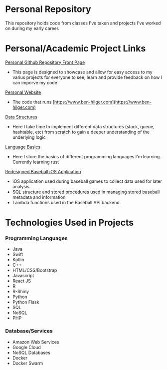 # Personal Repository

This repository holds code from classes I've taken and projects I've worked on during my early career. 

# Personal/Academic Project Links

[Personal Github Repository Front Page](https://github.com/Ben-Hilger/Ben-Hilger)

* This page is designed to showcase and allow for easy access to my varius projects for everyone to see, learn and provide feedback on how I can imporve my code

[Personal Website](https://github.com/Ben-Hilger/website)

* The code that runs [https://www.ben-hilger.com](https://www.ben-hilger.com)

[Data Structures](https://github.com/Ben-Hilger/data-structures)

* Here I take time to implement different data structures (stack, queue, hashtable, etc) from scratch to gain a deeper understanding of the underlying logic

[Language Basics](https://github.com/Ben-Hilger/language-basics)

* Here I store the basics of different programming languages I'm learning. Currently learning rust

[Redesigned Baseball iOS Application](https://github.com/Ben-Hilger/Baseball)

* iOS application used during baseball games to collect data used for later analysis.
* SQL structure and stored procedures used in managing stored baseball metadata and information
* Lambda functions used in the Baseball API backend.

# Technologies Used in Projects

### Programming Languages

* Java
* Swift
* Kotlin
* C++
* HTML/CSS/Bootstrap
* Javascript
* React JS
* R
* R-Shiny
* Python
* Python Flask
* SQL
* NoSQL
* PHP

### Database/Services

* Amazon Web Services
* Google Cloud
* NoSQL Databases
* Docker
* Docker Swarm
